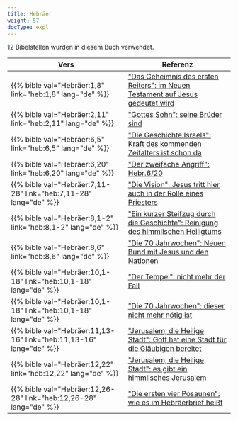 ```yaml
---
title: Hebräer
weight: 57
docType: expl
---
```


12 Bibelstellen wurden in diesem Buch verwendet.

| Vers | Referenz |
|-------|-----------|
| {{% bible val="Hebräer:1,8" link="heb:1,8" lang="de" %}} | ["Das Geheimnis des ersten Reiters":  im Neuen Testament auf Jesus gedeutet wird](../exampleSite/content/expl/../expl/content/seals/the-mystery-of-the-four-horse-men#bdcd) |
| {{% bible val="Hebräer:2,11" link="heb:2,11" lang="de" %}} | ["Gottes Sohn": seine Brüder sind](../exampleSite/content/expl/../expl/background/israel/the-church-is-part-of-israel#db2c) |
| {{% bible val="Hebräer:6,5" link="heb:6,5" lang="de" %}} | ["Die Geschichte Israels": Kraft des kommenden Zeitalters ist schon da](../exampleSite/content/expl/../appl/topics/hero/who-rules-the-world#e6be) |
| {{% bible val="Hebräer:6,20" link="heb:6,20" lang="de" %}} | ["Der zweifache Angriff": Hebr.6/20](../exampleSite/content/expl/../expl/content/beasts/the-nature-of-the-beast-in-the-book-of-revelation#a89e) |
| {{% bible val="Hebräer:7,11-28" link="heb:7,11-28" lang="de" %}} | ["Die Vision": Jesus tritt hier auch in der Rolle eines Priesters](../exampleSite/content/expl/../expl/content/vision/the-vision#7855) |
| {{% bible val="Hebräer:8,1-2" link="heb:8,1-2" lang="de" %}} | ["Ein kurzer Steifzug durch die Geschichte": Reinigung des himmlischen Heiligtums](../exampleSite/content/expl/../expl/topics/others/dispensionalism-a-little-history#0f48) |
| {{% bible val="Hebräer:8,6" link="heb:8,6" lang="de" %}} | ["Die 70 Jahrwochen": Neuen Bund mit Jesus und den Nationen](../exampleSite/content/expl/../expl/bible/daniel/the-70-year-weeks#d777) |
| {{% bible val="Hebräer:10,1-18" link="heb:10,1-18" lang="de" %}} | ["Der Tempel": nicht mehr der Fall](../exampleSite/content/expl/../appl/content/witnesses/the-force-that-changes-the-world#f910) |
| {{% bible val="Hebräer:10,1-18" link="heb:10,1-18" lang="de" %}} | ["Die 70 Jahrwochen": dieser nicht mehr nötig ist](../exampleSite/content/expl/../expl/bible/daniel/the-70-year-weeks#d777) |
| {{% bible val="Hebräer:11,13-16" link="heb:11,13-16" lang="de" %}} | ["Jerusalem, die Heilige Stadt": Gott hat eine Stadt für die Gläubigen bereitet](../exampleSite/content/expl/../expl/content/paradise/the-new-jerusalem#a373) |
| {{% bible val="Hebräer:12,22" link="heb:12,22" lang="de" %}} | ["Jerusalem, die Heilige Stadt": es gibt ein himmlisches Jerusalem](../exampleSite/content/expl/../expl/content/paradise/the-new-jerusalem#a373) |
| {{% bible val="Hebräer:12,26-28" link="heb:12,26-28" lang="de" %}} | ["Die ersten vier Posaunen": wie es im Hebräerbrief heißt](../exampleSite/content/expl/../expl/content/trumpets/the-trumpets-in-revelation#e565) |
